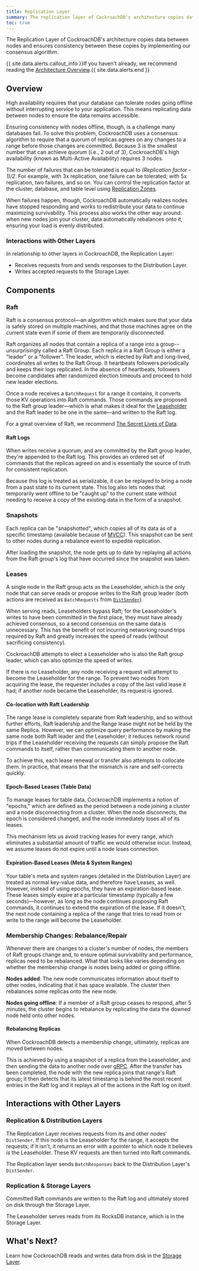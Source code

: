 ```yaml
---
title: Replication Layer
summary: The replication layer of CockroachDB's architecture copies data between nodes and ensures consistency between copies.
toc: true
---
```


The Replication Layer of CockroachDB's architecture copies data between nodes and ensures consistency between these copies by implementing our consensus algorithm.

{{ site.data.alerts.callout_info }}If you haven't already, we recommend reading the <a href="overview.html">Architecture Overview</a>.{{ site.data.alerts.end }}

## Overview

High availability requires that your database can tolerate nodes going offline without interrupting service to your application. This means replicating data between nodes to ensure the data remains accessible.

Ensuring consistency with nodes offline, though, is a challenge many databases fail. To solve this problem, CockroachDB uses a consensus algorithm to require that a quorum of replicas agrees on any changes to a range before those changes are committed. Because 3 is the smallest number that can achieve quorum (i.e., 2 out of 3), CockroachDB's high availability (known as Multi-Active Availability) requires 3 nodes.

The number of failures that can be tolerated is equal to *(Replication factor - 1)/2*. For example, with 3x replication, one failure can be tolerated; with 5x replication, two failures, and so on. You can control the replication factor at the cluster, database, and table level using [Replication Zones](../configure-replication-zones.html).

When failures happen, though, CockroachDB automatically realizes nodes have stopped responding and works to redistribute your data to continue maximizing survivability. This process also works the other way around: when new nodes join your cluster, data automatically rebalances onto it, ensuring your load is evenly distributed.

### Interactions with Other Layers

In relationship to other layers in CockroachDB, the Replication Layer:

- Receives requests from and sends responses to the Distribution Layer.
- Writes accepted requests to the Storage Layer.

## Components

### Raft

Raft is a consensus protocol––an algorithm which makes sure that your data is safely stored on multiple machines, and that those machines agree on the current state even if some of them are temporarily disconnected.

Raft organizes all nodes that contain a replica of a range into a group--unsurprisingly called a Raft Group. Each replica in a Raft Group is either a "leader" or a "follower". The leader, which is elected by Raft and long-lived, coordinates all writes to the Raft Group. It heartbeats followers periodically and keeps their logs replicated. In the absence of heartbeats, followers become candidates after randomized election timeouts and proceed to hold new leader elections.

Once a node receives a `BatchRequest` for a range it contains, it converts those KV operations into Raft commands. Those commands are proposed to the Raft group leader––which is what makes it ideal for the [Leaseholder](#leases) and the Raft leader to be one in the same––and written to the Raft log.

For a great overview of Raft, we recommend [The Secret Lives of Data](http://thesecretlivesofdata.com/raft/).

#### Raft Logs

When writes receive a quorum, and are committed by the Raft group leader, they're appended to the Raft log. This provides an ordered set of commands that the replicas agreed on and is essentially the source of truth for consistent replication.

Because this log is treated as serializable, it can be replayed to bring a node from a past state to its current state. This log also lets nodes that temporarily went offline to be "caught up" to the current state without needing to receive a copy of the existing data in the form of a snapshot.

### Snapshots

Each replica can be "snapshotted", which copies all of its data as of a specific timestamp (available because of [MVCC](storage-layer.html#mvcc)). This snapshot can be sent to other nodes during a rebalance event to expedite replication.

After loading the snapshot, the node gets up to date by replaying all actions from the Raft group's log that have occurred since the snapshot was taken.

### Leases

A single node in the Raft group acts as the Leaseholder, which is the only node that can serve reads or propose writes to the Raft group leader (both actions are received as `BatchRequests` from [`DistSender`](distribution-layer.html#distsender)).

When serving reads, Leaseholders bypass Raft; for the Leaseholder's writes to have been committed in the first place, they must have already achieved consensus, so a second consensus on the same data is unnecessary. This has the benefit of not incurring networking round trips required by Raft and greatly increases the speed of reads (without sacrificing consistency).

CockroachDB attempts to elect a Leaseholder who is also the Raft group leader, which can also optimize the speed of writes.

If there is no Leaseholder, any node receiving a request will attempt to become the Leaseholder for the range. To prevent two nodes from acquiring the lease, the requester includes a copy of the last valid lease it had; if another node became the Leaseholder, its request is ignored.

#### Co-location with Raft Leadership

The range lease is completely separate from Raft leadership, and so without further efforts, Raft leadership and the Range lease might not be held by the same Replica. However, we can optimize query performance by making the same node both Raft leader and the Leaseholder; it reduces network round trips if the Leaseholder receiving the requests can simply propose the Raft commands to itself, rather than communicating them to another node.

To achieve this, each lease renewal or transfer also attempts to collocate them. In practice, that means that the mismatch is rare and self-corrects quickly.

#### Epoch-Based Leases (Table Data)

To manage leases for table data, CockroachDB implements a notion of "epochs," which are defined as the period between a node joining a cluster and a node disconnecting from a cluster. When the node disconnects, the epoch is considered changed, and the node immediately loses all of its leases.

This mechanism lets us avoid tracking leases for every range, which eliminates a substantial amount of traffic we would otherwise incur. Instead, we assume leases do not expire until a node loses connection.

#### Expiration-Based Leases (Meta & System Ranges)

Your table's meta and system ranges (detailed in the Distribution Layer) are treated as normal key-value data, and therefore have Leases, as well. However, instead of using epochs, they have an expiration-based lease. These leases simply expire at a particular timestamp (typically a few seconds)––however, as long as the node continues proposing Raft commands, it continues to extend the expiration of the lease. If it doesn't, the next node containing a replica of the range that tries to read from or write to the range will become the Leaseholder.

### Membership Changes: Rebalance/Repair

Whenever there are changes to a cluster's number of nodes, the members of Raft groups change and, to ensure optimal survivability and performance, replicas need to be rebalanced. What that looks like varies depending on whether the membership change is nodes being added or going offline.

**Nodes added**: The new node communicates information about itself to other nodes, indicating that it has space available. The cluster then rebalances some replicas onto the new node.

**Nodes going offline**: If a member of a Raft group ceases to respond, after 5 minutes, the cluster begins to rebalance by replicating the data the downed node held onto other nodes.

#### Rebalancing Replicas

When CockroachDB detects a membership change, ultimately, replicas are moved between nodes.

This is achieved by using a snapshot of a replica from the Leaseholder, and then sending the data to another node over [gRPC](distribution-layer.html#grpc). After the transfer has been completed, the node with the new replica joins that range's Raft group; it then detects that its latest timestamp is behind the most recent entries in the Raft log and it replays all of the actions in the Raft log on itself.

## Interactions with Other Layers

### Replication & Distribution Layers

The Replication Layer receives requests from its and other nodes' `DistSender`. If this node is the Leaseholder for the range, it accepts the requests; if it isn't, it returns an error with a pointer to which node it believes *is* the Leaseholder. These KV requests are then turned into Raft commands.

The Replication layer sends `BatchResponses` back to the Distribution Layer's `DistSender`.

### Replication & Storage Layers

Committed Raft commands are written to the Raft log and ultimately stored on disk through the Storage Layer.

The Leaseholder serves reads from its RocksDB instance, which is in the Storage Layer.

## What's Next?

Learn how CockroachDB reads and writes data from disk in the [Storage Layer](storage-layer.html).

